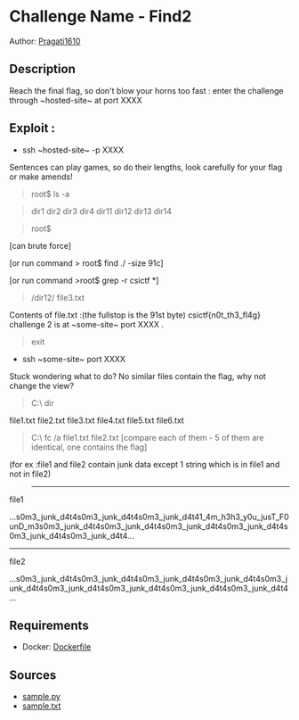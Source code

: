 # Challenge Name - Find2

Author: [Pragati1610](https://github.com/pragati1610)

## Description

Reach the final flag, so don't blow your horns too fast :
enter the challenge through ~hosted-site~ at port XXXX

## Exploit :
- ssh ~hosted-site~ -p XXXX

Sentences can play games, so do their lengths, look carefully for your flag or make amends!

> root$ ls -a

> dir1 dir2 dir3 dir4 dir11 dir12 dir13 dir14 

> root$ 

[can brute force]

[or run command > root$ find ./ -size 91c]

[or run command >root$ grep -r csictf *]


> /dir12/ file3.txt


Contents of file.txt :(the fullstop is the 91st byte)
csictf{n0t_th3_fl4g} challenge 2 is at ~some-site~ port XXXX                   .


> exit


- ssh ~some-site~ port XXXX

Stuck wondering what to do? No similar files contain the flag, why not change the view?

> C:\ dir

file1.txt file2.txt file3.txt file4.txt file5.txt file6.txt 

> C:\ fc /a file1.txt file2.txt [compare each of them - 5 of them are identical, one contains the flag]


(for ex :file1 and file2 contain junk data except 1 string which is in file1 and not in file2)

> *****
file1

...s0m3_junk_d4t4s0m3_junk_d4t4s0m3_junk_d4t41_4m_h3h3_y0u_jusT_F0unD_m3s0m3_junk_d4t4s0m3_junk_d4t4s0m3_junk_d4t4s0m3_junk_d4t4s0m3_junk_d4t4s0m3_junk_d4t4...
*****
file2

...s0m3_junk_d4t4s0m3_junk_d4t4s0m3_junk_d4t4s0m3_junk_d4t4s0m3_junk_d4t4s0m3_junk_d4t4s0m3_junk_d4t4s0m3_junk_d4t4s0m3_junk_d4t4...


## Requirements

- Docker: [Dockerfile](./Dockerfile)

## Sources

- [sample.py](./sample.py)
- [sample.txt](./sample.txt)
